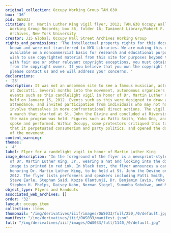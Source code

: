 ```yaml
---
original_collection: Occupy Working Group TAM.630
box: '36'
pid: OWS033
citation: Dr. Martin Luther King vigil flyer, 2012; TAM.630 Occupy Wall Street Archives
  Working Group Records; box 36, folder 16; Tamiment Library/Robert F. Wagner Labor
  Archives, New York University
creator: J15 Global; Occupy Wall Street Archives Working Group
rights_and_permissions: 'The intellectual property rights for this document are not
  known and were not transferred to NYU Libraries. We are making this document publicly
  available on a noncommercial basis for research and educational purposes. If you
  wish to use copyrighted material from this site for purposes beyond those in accordance
  with fair use or other relevant copyright exceptions, you must obtain permission
  from the copyright owner. If you believe that you own the copyright to this document,
  please contact us and we will address your concerns. '
declarations:
- '23'
description: It was not an uncommon site to see a famous musician, actress, or politician
  at Zuccotti. Several months into the movement, autonomous organizers began to create
  events such as this candlelight vigil in honor of Dr. Martin Luther King that was
  held on January 15, 2012. Events such as this were designed to draw attention and
  attendance, and invited participation from individuals who may not have wanted to
  involve themselves in more confrontational direct actions. The vigil began with
  a march that started at St. John the Divine and concluded at Riverside Church where
  the main program was held. Figures such as Patti Smith, Yoko Ono, and Steve Earle
  spoke and performed. Within Occupy, some protestors critiqued this tactic, arguing
  that it perpetuated consumerism and party politics, and opened the door to cooptation
  of the movement.
content_warning:
themes:
- '4'
label: Flyer for a candelight vigil in honor of Martin Luther King
image_description: 'In the foreground of the flyer is a newsprint-style photograph
  of Dr. Martin Luther King, Jr., wearing a hat and looking into the distance. This
  image is printed in red ink. In black text, the flyer announces a candlelight vigil
  honoring Dr. Martin Luther King, to be held at St. John the Devine on January 15th,
  2012. The flyer lists performers and speakers including Patti Smith, Russell Simmons,
  Steve Earle, Stephan Said, Kozza Olantunji, Dr. Benjamin Cavis, Yoko Ono, Reverend
  Stephen H. Phelps, Daisey Kahn, Norman Siegel, Sumumba Sobukwe, and Malik Rhasaan. '
object_type: Flyers and Handouts
associated_web_archives: []
order: '32'
layout: occupy_item
collection: items
thumbnail: "/img/derivatives/iiif/images/OWS033/full/250,/0/default.jpg"
manifest: "/img/derivatives/iiif/OWS033/manifest.json"
full: "/img/derivatives/iiif/images/OWS033/full/1140,/0/default.jpg"
---
```

